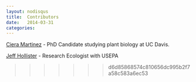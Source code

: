 ```yaml
---
layout: nodisqus
title:  Contributors
date:   2014-03-31 
categories: 
---
```


[Ciera Martinez](http://cierareports.org/) - PhD Candidate studying plant biology at UC Davis. <a href="https://github.com/iamciera"><i class="fa fa-github fa-1.5x"></i></a><a href="https://twitter.com/cierareports">   <i class="fa fa-twitter fa-1.5x"></i> </a>

[Jeff Hollister](http://jwhollister.com) - Research Ecologist with USEPA <a href="https://github.com/jhollist"><i class="fa fa-github fa-1.5x"></i></a><a href="https://twitter.com/jhollist">   <i class="fa fa-twitter fa-1.5x"></i> </a>
>>>>>>> d6d85868574c810656dc995b2f7a58c583a6ec53

 
